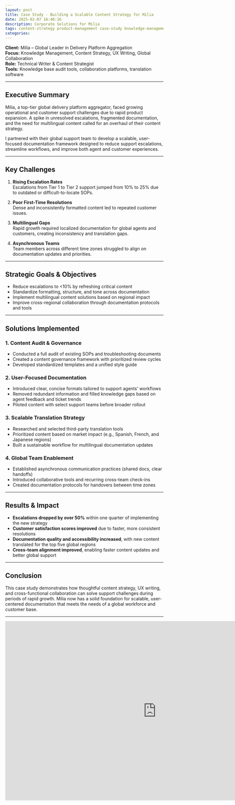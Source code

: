 ```yaml
---
layout: post
title: Case Study - Building a Scalable Content Strategy for Milia
date: 2025-02-07 16:40:16
description: Corporate Solutions for Milia
tags: content-strategy product-management case-study knowledge-management
categories:
---
```



**Client:** Milia – Global Leader in Delivery Platform Aggregation  
**Focus:** Knowledge Management, Content Strategy, UX Writing, Global Collaboration  
**Role:** Technical Writer & Content Strategist  
**Tools:** Knowledge base audit tools, collaboration platforms, translation software

---

## Executive Summary

Milia, a top-tier global delivery platform aggregator, faced growing operational and customer support challenges due to rapid product expansion. A spike in unresolved escalations, fragmented documentation, and the need for multilingual content called for an overhaul of their content strategy.

I partnered with their global support team to develop a scalable, user-focused documentation framework designed to reduce support escalations, streamline workflows, and improve both agent and customer experiences.

---

## Key Challenges

1. **Rising Escalation Rates**  
   Escalations from Tier 1 to Tier 2 support jumped from 10% to 25% due to outdated or difficult-to-locate SOPs.

2. **Poor First-Time Resolutions**  
   Dense and inconsistently formatted content led to repeated customer issues.

3. **Multilingual Gaps**  
   Rapid growth required localized documentation for global agents and customers, creating inconsistency and translation gaps.

4. **Asynchronous Teams**  
   Team members across different time zones struggled to align on documentation updates and priorities.

---

## Strategic Goals & Objectives

- Reduce escalations to <10% by refreshing critical content  
- Standardize formatting, structure, and tone across documentation  
- Implement multilingual content solutions based on regional impact  
- Improve cross-regional collaboration through documentation protocols and tools

---

## Solutions Implemented

### 1. Content Audit & Governance

- Conducted a full audit of existing SOPs and troubleshooting documents  
- Created a content governance framework with prioritized review cycles  
- Developed standardized templates and a unified style guide

### 2. User-Focused Documentation

- Introduced clear, concise formats tailored to support agents' workflows  
- Removed redundant information and filled knowledge gaps based on agent feedback and ticket trends  
- Piloted content with select support teams before broader rollout

### 3. Scalable Translation Strategy

- Researched and selected third-party translation tools  
- Prioritized content based on market impact (e.g., Spanish, French, and Japanese regions)  
- Built a sustainable workflow for multilingual documentation updates

### 4. Global Team Enablement

- Established asynchronous communication practices (shared docs, clear handoffs)  
- Introduced collaborative tools and recurring cross-team check-ins  
- Created documentation protocols for handovers between time zones

---

## Results & Impact

- **Escalations dropped by over 50%** within one quarter of implementing the new strategy  
- **Customer satisfaction scores improved** due to faster, more consistent resolutions  
- **Documentation quality and accessibility increased**, with new content translated for the top five global regions  
- **Cross-team alignment improved**, enabling faster content updates and better global support

---

## Conclusion

This case study demonstrates how thoughtful content strategy, UX writing, and cross-functional collaboration can solve support challenges during periods of rapid growth. Milia now has a solid foundation for scalable, user-centered documentation that meets the needs of a global workforce and customer base.

---

<iframe src="https://docs.google.com/presentation/d/e/2PACX-1vTfHuWnaGapeB-6xl2F6oryMmiw7VcpDs0AMl9Vl5exqZLXoUtHAK5q2Jqj7HisTBukKiW83TNxy9rV/pubembed?start=true&loop=true&delayms=3000" frameborder="0" width="960" height="569" allowfullscreen="true" mozallowfullscreen="true" webkitallowfullscreen="true"></iframe>
